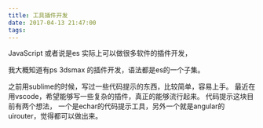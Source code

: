 ```yaml
---
title: 工具插件开发
date: 2017-04-13 21:47:00
tags:
---
```

JavaScript 或者说是es 实际上可以做很多软件的插件开发，

我大概知道有ps 3dsmax 的插件开发，语法都是es的一个子集。

之前用sublime的时候，写过一些代码提示的东西，比较简单，容易上手。
最近在用vscode，希望能够写一些复杂的插件，真正的能够流行起来。
代码提示这块目前有两个想法，
一个是echar的代码提示工具，另外一个就是angular的uirouter，觉得都可以做出来。
